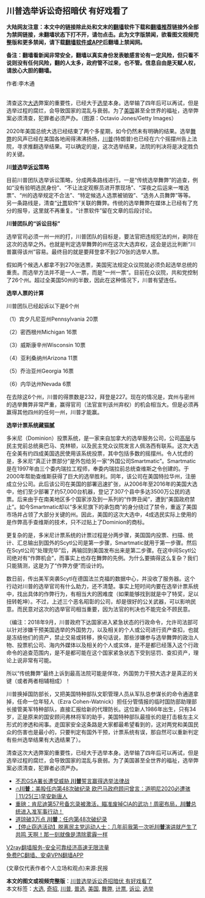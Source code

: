  <h2>川普选举诉讼奇招暗伏 有好戏看了</h2> <p class="notice"><b>大陆网友注意：本文中的链接除此处和文末的<a href="https://github.com/bannedbook/fanqiang" >翻墙</a>软件下载和<a href="https://github.com/killgcd/justmysocks/blob/master/README.md">翻墙推荐</a>链接外全部为禁网链接，未翻墙状态下打不开，请勿点击。此为文字版禁闻，欲看图文视频完整版和更多禁闻，请下载<a href="https://github.com/bannedbook/fanqiang">翻墙软件或APP</a>后翻墙上禁闻网。</p><p>备注：翻墙看新闻非常安全，翻墙以真实身份发表敏感言论有一定风险，但只看不说则没有任何风险，翻的人太多，政府管不过来，也不管。信息自由是天赋人权，请放心大胆的翻墙。</b></p>  <div class="entry"> <p>作者:李木通</p> <p><br /> 清查这次<a href="https://www.bannedbook.org/bnews/tag/%e5%a4%a7%e9%80%89/" class="st_tag internal_tag" rel="tag" title="标签 大选 下的日志">大选</a>弊案的重要性，已经大于<a href="https://www.bannedbook.org/bnews/tag/%e9%80%89%e4%b8%be/" class="st_tag internal_tag" rel="tag" title="标签 选举 下的日志">选举</a>本身。选举输了四年后可以再试，但是选举过程的腐烂，会导致国家的混乱与衰弱。为了<a href="https://www.bannedbook.org/bnews/tag/%e7%be%8e%e5%9b%bd/" class="st_tag internal_tag" rel="tag" title="标签 美国 下的日志">美国</a>甚至全世界的福祉，选举弊案必须清查，犯罪者必须严办。（图源：Octavio Jones/Getty Images） </p> <p> 2020年美国总统大选已经结束了两个多星期，如今仍然未有明确的结果。选举<a href="https://www.bannedbook.org/bnews/tag/%E8%88%9E%E5%BC%8A/" class="st_tag internal_tag" rel="tag" title="标签 舞弊 下的日志">舞弊</a>的风声已经在美国各地闹得沸沸扬扬，<a href="https://www.bannedbook.org/bnews/tag/%e5%b7%9d%e6%99%ae/" class="st_tag internal_tag" rel="tag" title="标签 川普 下的日志">川普</a>(特朗普)也已经在六个摇摆州告上法院，寻求推翻选举结果。可以确定的是，这次选举结果，法院的判决将是决定胜负的关键。 </p> <p><strong>川<a href="https://www.bannedbook.org/bnews/tag/%E6%99%AE%E9%80%89/" class="st_tag internal_tag" rel="tag" title="标签 普选 下的日志">普选</a>举<a href="https://www.bannedbook.org/bnews/tag/%E8%AF%89%E8%AE%BC/" class="st_tag internal_tag" rel="tag" title="标签 诉讼 下的日志">诉讼</a>策略</strong> </p> <p>目前川普团队选举诉讼策略，分成两条路线进行。一是“传统选举舞弊”的追查，例如“没有验明选民身份”、“不让法定观察员进开票现场”、“深夜之后运来一堆选票”、“州的选举规定不合法”、“特定候选人选票被销毁”、“选务人员舞弊”等等。另一条路线是，清查“<a href="https://www.bannedbook.org/bnews/tag/%E8%AE%A1%E7%A5%A8/" class="st_tag internal_tag" rel="tag" title="标签 计票 下的日志">计票</a>软件”关联的舞弊。传统的选举舞弊在媒体上已经有了充分的报导，这里就不再重复。“计票软件”留在文章的后段讨论。 </p> <p><strong>川普团队的“诉讼目标”</strong> </p>  <p>选举官司必须一州一州的打，川普团队的目标是，要法官把违规犯法的州，剃除在这次的选举之外。也就是判定选举舞弊的州在这次大选弃权，这会是远比判断“川普赢得该州”容易。最终目的就是要拜登拿不到270张的选举人票。 </p> <p>假如两个候选人都拿不到270张选票，美国宪法规定众议院就必须负起选举总统的重责。而选举方法并不是一人一票，而是“一州一票”。目前在众议院，共和党控制了26个州。超过全美国50州的半数，因此在这种情况下，川普有望连任。 </p> <p><strong>选举人票的计算</strong> </p> <p>川普团队已经起诉以下是6个州 </p> <p>（1）宾夕凡尼亚州Pennsylvania 20票 </p> <p>（2）密西根州Michigan 16票 </p>  <p>（3）威斯康辛州Wisconsin 10票 </p> <p>（4）亚利桑纳州Arizona 11票 </p> <p>（5）乔治亚州Georgia 16票 </p> <p>（6）内华达州Nevada 6票 </p> <p>在去除这6个州，川普的得票数是232，拜登是227。现在的情况是，宾州与密州的选举舞弊非常严重，赢得官司（法官宣判该州弃权）的机会相当大。但是必须再赢得其他四州的任何一州，川普才能赢。 </p> <p><strong>选举计票系统藏猫腻</strong> </p>  <p>多米尼（Dominion）投票系统，是一家来自加拿大的选举服务公司，公司<span class='wp_keywordlink_affiliate'><a href="https://www.bannedbook.org/bnews/ccpdope/" title="中共高层内幕" target="_blank">高层</a></span>与民主党前总统奥巴马、克林顿，以及民主党众议院发言人佩洛西有联系。这次大选在全美有约四成美国选民使用该系统投票，其中包括多数的摇摆州。令人忧虑的是，多米尼“真正计票部分”是外包给另一家“外国公司Smartmatic”。Smartmatic是在1997年由三个委内瑞拉工程师，奉委内瑞拉前总统查维斯之令创建的。于2000年帮助查维斯获得了巨大的选举胜利。同年，该公司在美国特拉华州，注册成立分公司。此后该公司在美国的部署迅速扩张，从2006年至2016年的美国大选中，他们至少部署了约57,000台机器，登记了307个县中多达3500万公民的选票。后来由于在南美地区多个国家涉及到一系列的“作弊丑闻”，遭到“美国政府禁止”。如今Smartmatic却以“多米尼旗下的承包商”的身分绕过了禁令，重返了美国市场并占领了大部分关键的州。因此，美国的这次大选中，4成选民实际上使用的是作弊高手查维斯的技术，只不过贴上了Dominion的商标。 </p> <p>更复杂的是，多米尼计票系统的计票过程是分两步骤，美国国内投票、扫描、统计、汇总输出到国外的Scytl公司是第一步骤，Smartmatic就用于第一步骤。然后在Scytl公司“处理完毕”后，再输回到美国发布出来是第二步骤。在这中间Scytl公司绝对有“作弊机会”，而事实上也存在舞弊的先例。为什么要搞得这么复杂？我们只能猜测，这是为了“作弊方便”而设计的。 </p> <p>数日前，传出美军突袭Scytl在德国法兰克福的数据中心，并没收了服务器。这个行动对川普的选举官司有什么助力，还不清楚。事实上短时间内要在选举计票系统中，找出具体的作弊行为，有相当大的困难度（如果能够找到就是中了特奖，足以扭转乾坤）。不过，上述三个恶名昭彰的公司，却是很好的公关武器，可以影响民意。而民意对这次的选举官司相当重要，因为法官的判决也不能完全不顾民意。 </p> <p>（编注：2018年9月，川普政府下达国家进入紧急状态的行政命令，允许司法部可以针对涉嫌干预美国选举的外国势力，以及相关的个人或公司进行资产查扣，也就是冻结他们的资产，禁止交易或转移，换句话说，那些涉嫌参与选举舞弊的政治人物、投票机公司、海内外媒体以及相关的个人或实体，是不是都已经落入这个行政命令的追查范围内，是不是都可能在这个国家紧急状态下受到惩罚、查扣资产，理论上说非常有可能。 </p> <p>所以“传统舞弊”最终上诉到最高法院可能是佯攻，外国势力干预大选才是真正的关键（或者两者相辅相成）！ </p> <p>川普换掉国防部长，又把美国特种部队文职管理人员从军队总参谋长的命令通道拿掉，任命一位年轻人（Ezra Cohen-Watnick）担任分管情报的临时国防部助理部长接管美军特种部队，直接汇报给新的代理防长。这位新人1986年出生，只有34岁，正是原来的国安顾问弗林将军的助手，美国特种部队最擅长的是打击极左主义形式的渗透和闹事。走国家安全这条路是大家都最希望看到的，这对两党和美国民众的伤害也是最小的，只要判定有国外干预，计票系统有误，那自然可以重新判定有些州选举结果有大选结果了）。 </p>  <p>清查这次大选弊案的重要性，已经大于选举本身。选举输了四年后可以再试，但是选举过程的腐烂，会导致国家的混乱与衰弱。为了美国甚至全世界的福祉，选举弊案必须清查，犯罪者必须严办。 </p> <ul class='op-related-articles' title='相关阅读'> <li><a href='https://www.bannedbook.org/bnews/taiwannews/20201125/1436620.html' target='_blank'>不忍GSA署长遭受威胁 <b>川普</b>誓言赢得选举法律战</a></li> <li><a href='https://www.bannedbook.org/bnews/taiwannews/20201125/1436619.html' target='_blank'>🔥<b>川普</b>：美股任内第48次破纪录 欧巴马政府顾问曾言：道明尼2020必遭骇│11/25(三)早安新唐人</a></li> <li><a href='https://www.bannedbook.org/bnews/bannedvideo/20201125/1436615.html' target='_blank'>重磅：肯尼迪第57号备忘录被激活，瞄准废掉CIA的武功！周密布局，<b>川普</b>总统进入准军事行动！</a></li> <li><a href='https://www.bannedbook.org/bnews/bannedvideo/20201125/1436597.html' target='_blank'>道琼破3万点 <b>川普</b>：任内第48次破纪录</a></li> <li><a href='https://www.bannedbook.org/bnews/bannedvideo/20201125/1436596.html' target='_blank'>【停止窃选活动】脱离民主党运动人士：几年前我第一次听<b>川普</b>演讲就产生了共鸣 天啊！那一刻就像是清除雾霾一样</a></li> </ul> <p class="texttj"> <a href="https://www.bannedbook.org/forum23/topic22702.html" target="_blank">V2ray翻墙服务-安全可靠经济高速无限流量</a><br/> <a href="https://github.com/bannedbook/fanqiang/wiki/%E7%A6%81%E9%97%BB%E7%BD%91%E5%AE%89%E5%8D%93%E7%BF%BB%E5%A2%99%E6%96%B0%E9%97%BBAPP" target="_blank">免费PC翻墙、安卓VPN翻墙APP</a></p><p> (文章仅代表作者个人立场和观点)来源:民报</p><a name='sharetosocial'></a>       <div><b>本文的图文或视频完整版</b>：<a href='https://www.bannedbook.org/bnews/comments/20201125/1436625.html'>川普选举诉讼奇招暗伏 有好戏看了</a></div>  </div><!--END ENTRY--> <div class="postfooter"> <div>本文标签：<a href="https://www.bannedbook.org/bnews/tag/%e5%a4%a7%e9%80%89/" rel="tag">大选</a>, <a href="https://www.bannedbook.org/bnews/tag/%E5%A5%87%E6%8B%9B/" rel="tag">奇招</a>, <a href="https://www.bannedbook.org/bnews/tag/%e5%b7%9d%e6%99%ae/" rel="tag">川普</a>, <a href="https://www.bannedbook.org/bnews/tag/%E6%99%AE%E9%80%89/" rel="tag">普选</a>, <a href="https://www.bannedbook.org/bnews/tag/%e7%be%8e%e5%9b%bd/" rel="tag">美国</a>, <a href="https://www.bannedbook.org/bnews/tag/%E8%88%9E%E5%BC%8A/" rel="tag">舞弊</a>, <a href="https://www.bannedbook.org/bnews/tag/%E8%AE%A1%E7%A5%A8/" rel="tag">计票</a>, <a href="https://www.bannedbook.org/bnews/tag/%E8%AF%89%E8%AE%BC/" rel="tag">诉讼</a>, <a href="https://www.bannedbook.org/bnews/tag/%e9%80%89%e4%b8%be/" rel="tag">选举</a></div>  </div><!--END POSTFOOTER--> 
